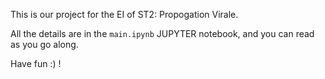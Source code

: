 This is our project for the EI of ST2: Propogation Virale.  
    
All the details are in the `main.ipynb` JUPYTER notebook, and you can read as you go along. 
  
Have fun :) !   
       
   
